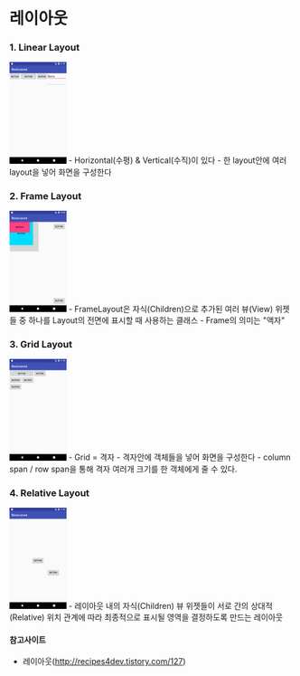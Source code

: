 # 레이아웃

### 1. Linear Layout
<img src="https://github.com/kps990515/ProgrammingStudy/blob/master/Android/BasicLayout/linear.png" width=20%>
- Horizontal(수평) & Vertical(수직)이 있다
- 한 layout안에 여러 layout을 넣어 화면을 구성한다

### 2. Frame Layout
<img src="https://github.com/kps990515/ProgrammingStudy/blob/master/Android/BasicLayout/frame.png" width=20%>
- FrameLayout은 자식(Children)으로 추가된 여러 뷰(View) 위젯들 중 하나를 Layout의 전면에 표시할 때 사용하는 클래스
- Frame의 의미는 "액자"

### 3. Grid Layout
<img src="https://github.com/kps990515/ProgrammingStudy/blob/master/Android/BasicLayout/grid.png" width=20%>
- Grid = 격자
- 격자안에 객체들을 넣어 화면을 구성한다
- column span / row span을 통해 격자 여러개 크기를 한 객체에게 줄 수 있다.

### 4. Relative Layout
<img src="https://github.com/kps990515/ProgrammingStudy/blob/master/Android/BasicLayout/relative.png" width=20%>
- 레이아웃 내의 자식(Children) 뷰 위젯들이 서로 간의 상대적(Relative) 위치 관계에 따라 최종적으로 표시될 영역을 결정하도록 만드는 레이아웃


#### 참고사이트
- 레이아웃(http://recipes4dev.tistory.com/127)
